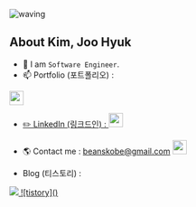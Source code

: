 ![waving](https://capsule-render.vercel.app/api?type=waving&height=150&text=Backend-Developer&fontAlign=60&fontAlignY=35&color=gradient)

## About Kim, Joo Hyuk
- 🌱 I am `Software Engineer`.
- 📫 Portfolio (포트폴리오) : <a href="https://romantic-golick-a520aa.netlify.app">
<img src="https://img.shields.io/badge/Netlify-00C7B7.svg?style=flat-square&logo=Netlify&logoColor=white" style="height : 25px; "/>

- ✏️ LinkedIn (링크드인) : <a href="https://www.linkedin.com/in/joo-hyuk-kim/">
<img src="https://img.shields.io/badge/LinkedIn-0077B5?style=for-the-badge&logo=linkedin&logoColor=white" style="height : 25px; "/></a>


- 🌎 Contact me : beanskobe@gmail.com <a href="https://gmail.com">
<img src="https://img.shields.io/badge/Gmail-D14836?style=for-the-badge&logo=gmail&logoColor=white" style="height : 25px; "/></a>
</a>

- Blog (티스토리) : <a href="https://vince-kim.tistory.com/">
<img src="https://upload.wikimedia.org/wikipedia/commons/3/3f/Tistory_logo.png" style="heigh : 25px;" />
![tistory]()</a>
